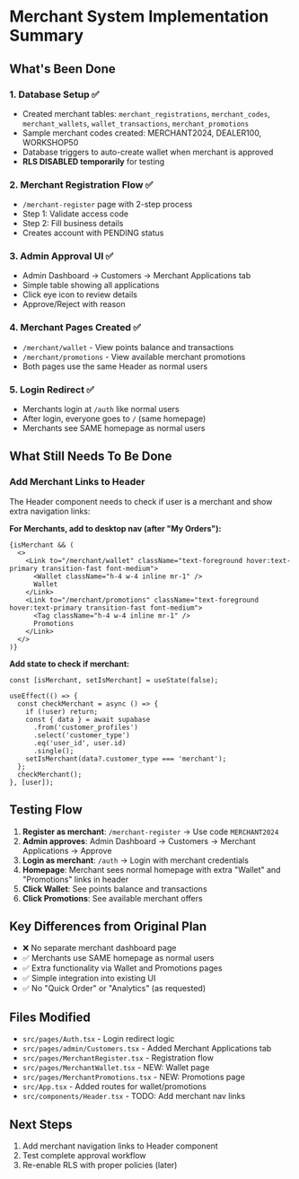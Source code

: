 # Merchant System Implementation Summary

## What's Been Done

### 1. Database Setup ✅
- Created merchant tables: `merchant_registrations`, `merchant_codes`, `merchant_wallets`, `wallet_transactions`, `merchant_promotions`
- Sample merchant codes created: MERCHANT2024, DEALER100, WORKSHOP50
- Database triggers to auto-create wallet when merchant is approved
- **RLS DISABLED temporarily** for testing

### 2. Merchant Registration Flow ✅
- `/merchant-register` page with 2-step process
- Step 1: Validate access code
- Step 2: Fill business details
- Creates account with PENDING status

### 3. Admin Approval UI ✅
- Admin Dashboard → Customers → Merchant Applications tab
- Simple table showing all applications
- Click eye icon to review details
- Approve/Reject with reason

### 4. Merchant Pages Created ✅
- `/merchant/wallet` - View points balance and transactions
- `/merchant/promotions` - View available merchant promotions
- Both pages use the same Header as normal users

### 5. Login Redirect ✅
- Merchants login at `/auth` like normal users
- After login, everyone goes to `/` (same homepage)
- Merchants see SAME homepage as normal users

## What Still Needs To Be Done

### Add Merchant Links to Header
The Header component needs to check if user is a merchant and show extra navigation links:

**For Merchants, add to desktop nav (after "My Orders"):**
```tsx
{isMerchant && (
  <>
    <Link to="/merchant/wallet" className="text-foreground hover:text-primary transition-fast font-medium">
      <Wallet className="h-4 w-4 inline mr-1" />
      Wallet
    </Link>
    <Link to="/merchant/promotions" className="text-foreground hover:text-primary transition-fast font-medium">
      <Tag className="h-4 w-4 inline mr-1" />
      Promotions
    </Link>
  </>
)}
```

**Add state to check if merchant:**
```tsx
const [isMerchant, setIsMerchant] = useState(false);

useEffect(() => {
  const checkMerchant = async () => {
    if (!user) return;
    const { data } = await supabase
      .from('customer_profiles')
      .select('customer_type')
      .eq('user_id', user.id)
      .single();
    setIsMerchant(data?.customer_type === 'merchant');
  };
  checkMerchant();
}, [user]);
```

## Testing Flow

1. **Register as merchant**: `/merchant-register` → Use code `MERCHANT2024`
2. **Admin approves**: Admin Dashboard → Customers → Merchant Applications → Approve
3. **Login as merchant**: `/auth` → Login with merchant credentials
4. **Homepage**: Merchant sees normal homepage with extra "Wallet" and "Promotions" links in header
5. **Click Wallet**: See points balance and transactions
6. **Click Promotions**: See available merchant offers

## Key Differences from Original Plan

- ❌ No separate merchant dashboard page
- ✅ Merchants use SAME homepage as normal users
- ✅ Extra functionality via Wallet and Promotions pages
- ✅ Simple integration into existing UI
- ✅ No "Quick Order" or "Analytics" (as requested)

## Files Modified
- `src/pages/Auth.tsx` - Login redirect logic
- `src/pages/admin/Customers.tsx` - Added Merchant Applications tab
- `src/pages/MerchantRegister.tsx` - Registration flow
- `src/pages/MerchantWallet.tsx` - NEW: Wallet page
- `src/pages/MerchantPromotions.tsx` - NEW: Promotions page
- `src/App.tsx` - Added routes for wallet/promotions
- `src/components/Header.tsx` - TODO: Add merchant nav links

## Next Steps
1. Add merchant navigation links to Header component
2. Test complete approval workflow
3. Re-enable RLS with proper policies (later)
